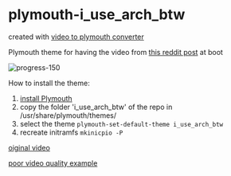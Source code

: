 # plymouth-i_use_arch_btw

created with [video to plymouth converter](https://github.com/SimoriccITA/video-to-plymouth)

Plymouth theme for having the video from [this reddit post](https://www.reddit.com/r/archlinux/comments/10euewd/just_made_a_trailer/) at boot

![progress-150](https://user-images.githubusercontent.com/54505492/216328093-60751168-5595-419d-a1ed-8184d37da631.png)

How to install the theme:

1. [install Plymouth](https://wiki.archlinux.org/title/plymouth)
2. copy the folder 'i_use_arch_btw' of the repo in /usr/share/plymouth/themes/
3. select the theme ``` plymouth-set-default-theme i_use_arch_btw ```
4. recreate initramfs ``` mkinicpio -P ```

[oiginal video](https://user-images.githubusercontent.com/54505492/216335724-8d913a7a-1b83-4659-9d12-a03ee4f0d0da.mp4)

[poor video quality example](https://user-images.githubusercontent.com/54505492/216481900-ab3d8030-6a78-4842-ba05-ac2e31d577e5.mp4)

